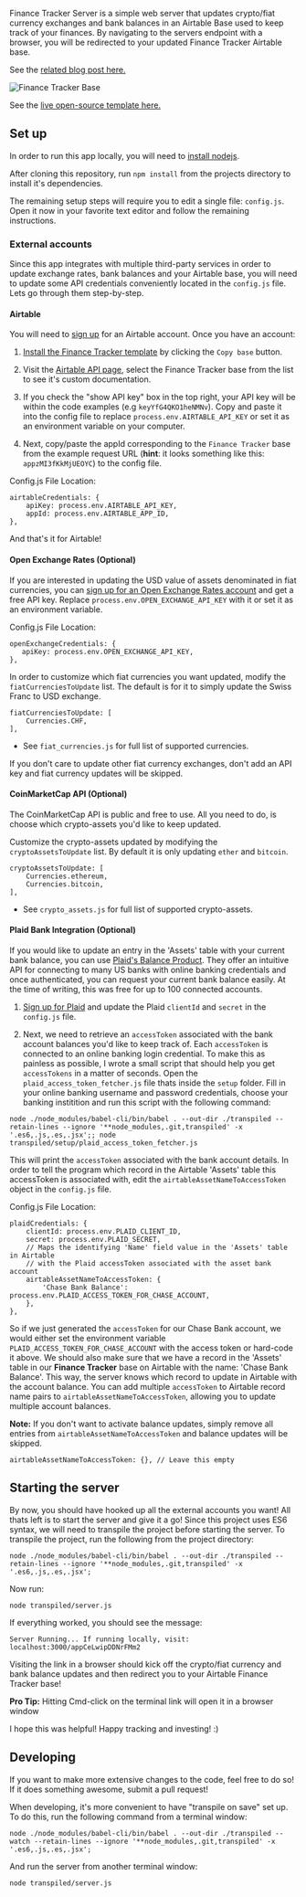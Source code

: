Finance Tracker Server is a simple web server that updates crypto/fiat currency exchanges and bank balances in an Airtable Base used to keep track of your finances. By navigating to the servers endpoint with a browser, you will be redirected to your updated Finance Tracker Airtable base.

See the [related blog post here.](http://fabioberger.com/post/2016-06-05-finance-tracker-using-airtable/)

![Finance Tracker Base](https://cloud.githubusercontent.com/assets/2151492/15804151/341e3c32-2ab4-11e6-8c17-15b906048caa.png)

See the [live open-source template here.](https://airtable.com/shrA09QDhlYHBPMB3)

## Set up

In order to run this app locally, you will need to [install nodejs](https://nodejs.org/en/download/).

After cloning this repository, run `npm install` from the projects directory to install it's dependencies.

The remaining setup steps will require you to edit a single file: `config.js`. Open it now in your favorite text editor and follow the remaining instructions.

### External accounts

Since this app integrates with multiple third-party services in order to update exchange rates, bank balances and your Airtable base, you will need to update some API credentials conveniently located in the `config.js` file. Lets go through them step-by-step.

#### Airtable

You will need to [sign up](https://airtable.com/) for an Airtable account. Once you have an account:

1. [Install the Finance Tracker template](https://airtable.com/shrA09QDhlYHBPMB3) by clicking the `Copy base` button.

2. Visit the [Airtable API page](https://airtable.com/api), select the Finance Tracker base from the list to see it's custom documentation.

3. If you check the "show API key" box in the top right, your API key will be within the code examples (e.g `keyYfG4QKO1heNMNv`). Copy and paste it into the config file to replace `process.env.AIRTABLE_API_KEY` or set it as an environment variable on your computer.

4. Next, copy/paste the appId corresponding to the `Finance Tracker` base from the example request URL (**hint**: it looks something like this: `appzMI3fKkMjUEOYC`) to the config file.

Config.js File Location:

```
airtableCredentials: {
    apiKey: process.env.AIRTABLE_API_KEY,
    appId: process.env.AIRTABLE_APP_ID,
},
```

And that's it for Airtable!

#### Open Exchange Rates (Optional)

If you are interested in updating the USD value of assets denominated in fiat currencies, you can [sign up for an Open Exchange Rates account](https://openexchangerates.org/) and get a free API key. Replace `process.env.OPEN_EXCHANGE_API_KEY` with it or set it as an environment variable.

Config.js File Location:

```
openExchangeCredentials: {
   apiKey: process.env.OPEN_EXCHANGE_API_KEY,
},
```

In order to customize which fiat currencies you want updated, modify the `fiatCurrenciesToUpdate` list. The default is for it to simply update the Swiss Franc to USD exchange.

```
fiatCurrenciesToUpdate: [
    Currencies.CHF,
],
```
- See `fiat_currencies.js` for full list of supported currencies.

If you don't care to update other fiat currency exchanges, don't add an API key and fiat currency updates will be skipped.

#### CoinMarketCap API (Optional)

The CoinMarketCap API is public and free to use. All you need to do, is choose which crypto-assets you'd like to keep updated.

Customize the crypto-assets updated by modifying the `cryptoAssetsToUpdate` list. By default it is only updating `ether` and `bitcoin`.

```
cryptoAssetsToUpdate: [
    Currencies.ethereum,
    Currencies.bitcoin,
],
```
- See `crypto_assets.js` for full list of supported crypto-assets.

#### Plaid Bank Integration (Optional)

If you would like to update an entry in the 'Assets' table with your current bank balance, you can use [Plaid's Balance Product](https://plaid.com/products/balance/). They offer an intuitive API for connecting to many US banks with online banking credentials and once authenticated, you can request your current bank balance easily. At the time of writing, this was free for up to 100 connected accounts.

1. [Sign up for Plaid](https://dashboard.plaid.com/signup/) and update the Plaid `clientId` and `secret` in the `config.js` file.

2. Next, we need to retrieve an `accessToken` associated with the bank account balances you'd like to keep track of. Each `accessToken` is connected to an online banking login credential. To make this as painless as possible, I wrote a small script that should help you get `accessTokens` in a matter of seconds. Open the `plaid_access_token_fetcher.js` file thats inside the `setup` folder. Fill in your online banking username and password credentials, choose your banking institition and run this script with the following command:

```
node ./node_modules/babel-cli/bin/babel . --out-dir ./transpiled --retain-lines --ignore '**node_modules,.git,transpiled' -x '.es6,.js,.es,.jsx';; node transpiled/setup/plaid_access_token_fetcher.js
```

This will print the `accessToken` associated with the bank account details. In order to tell the program which record in the Airtable 'Assets' table this accessToken is associated with, edit the `airtableAssetNameToAccessToken` object in the `config.js` file.

Config.js File Location:

```
plaidCredentials: {
    clientId: process.env.PLAID_CLIENT_ID,
    secret: process.env.PLAID_SECRET,
    // Maps the identifying 'Name' field value in the 'Assets' table in Airtable
    // with the Plaid accessToken associated with the asset bank account
    airtableAssetNameToAccessToken: {
        'Chase Bank Balance': process.env.PLAID_ACCESS_TOKEN_FOR_CHASE_ACCOUNT,
    },
},
```
So if we just generated the `accessToken` for our Chase Bank account, we would either set the environment variable `PLAID_ACCESS_TOKEN_FOR_CHASE_ACCOUNT` with the access token or hard-code it above. We should also make sure that we have a record in the 'Assets' table in our **Finance Tracker** base on Airtable with the name: 'Chase Bank Balance'. This way, the server knows which record to update in Airtable with the account balance. You can add multiple `accessToken` to Airtable record name pairs to `airtableAssetNameToAccessToken`, allowing you to update multiple account balances.


**Note:** If you don't want to activate balance updates, simply remove all entries from `airtableAssetNameToAccessToken` and balance updates will be skipped.

```
airtableAssetNameToAccessToken: {}, // Leave this empty
```

## Starting the server

By now, you should have hooked up all the external accounts you want! All thats left is to start the server and give it a go! Since this project uses ES6 syntax, we will need to transpile the project before starting the server. To transpile the project, run the following from the project directory:

```
node ./node_modules/babel-cli/bin/babel . --out-dir ./transpiled --retain-lines --ignore '**node_modules,.git,transpiled' -x '.es6,.js,.es,.jsx';
```

Now run:

```
node transpiled/server.js
```

If everything worked, you should see the message:

```
Server Running... If running locally, visit: localhost:3000/appCeLwipDDNrFMm2
```

Visiting the link in a browser should kick off the crypto/fiat currency and bank balance updates and then redirect you to your Airtable Finance Tracker base!

**Pro Tip:** Hitting Cmd-click on the terminal link will open it in a browser window

I hope this was helpful! Happy tracking and investing! :)

## Developing

If you want to make more extensive changes to the code, feel free to do so! If it does something awesome, submit a pull request!

When developing, it's more convenient to have "transpile on save" set up. To do this, run the following command from a terminal window:

```
node ./node_modules/babel-cli/bin/babel . --out-dir ./transpiled --watch --retain-lines --ignore '**node_modules,.git,transpiled' -x '.es6,.js,.es,.jsx';
```

And run the server from another terminal window:

```
node transpiled/server.js
```
